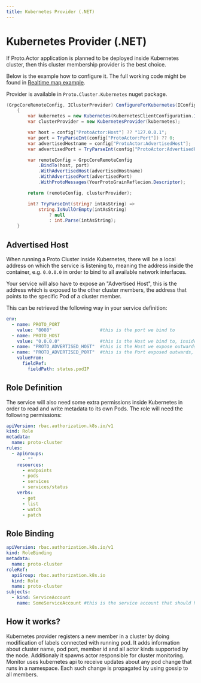 ```yaml
---
title: Kubernetes Provider (.NET)
---
```


# Kubernetes Provider (.NET)

If Proto.Actor application is planned to be deployed inside Kubernetes cluster, then this cluster membership provider is the best choice.

Below is the example how to configure it. The full working code might be found in [Realtime map example](https://github.com/asynkron/realtimemap-dotnet/blob/main/Backend/ProtoActorExtensions.cs#L17).

Provider is available in `Proto.Cluster.Kubernetes` nuget package.

```csharp
(GrpcCoreRemoteConfig, IClusterProvider) ConfigureForKubernetes(IConfiguration config)
    {
        var kubernetes = new Kubernetes(KubernetesClientConfiguration.InClusterConfig());
        var clusterProvider = new KubernetesProvider(kubernetes);

        var host = config["ProtoActor:Host"] ?? "127.0.0.1";
        var port = TryParseInt(config["ProtoActor:Port"]) ?? 0;
        var advertisedHostname = config["ProtoActor:AdvertisedHost"];
        var advertisedPort = TryParseInt(config["ProtoActor:AdvertisedPort"]);

        var remoteConfig = GrpcCoreRemoteConfig
            .BindTo(host, port)
            .WithAdvertisedHost(advertisedHostname)
            .WithAdvertisedPort(advertisedPort)
            .WithProtoMessages(YourProtoGrainReflecion.Descriptor);

        return (remoteConfig, clusterProvider);

        int? TryParseInt(string? intAsString) =>
            string.IsNullOrEmpty(intAsString)
                ? null
                : int.Parse(intAsString);
    }

```

## Advertised Host

When running a Proto Cluster inside Kubernetes, there will be a local address on which the service is listening to, meaning the address inside the container, e.g. `0.0.0.0` in order to bind to all available network interfaces.

Your service will also have to expose an "Advertised Host", this is the address which is exposed to the other cluster members, the address that points to the specific Pod of a cluster member.

This can be retrieved the following way in your service definition:

```yml
env:
  - name: PROTO_PORT
    value: "8080"                  #this is the port we bind to
  - name: PROTO_HOST
    value: "0.0.0.0"               #this is the Host we bind to, inside the container
  - name: "PROTO_ADVERTISED_HOST"  #this is the Host we expose outwards, to the cluster
  - name: "PROTO_ADVERTISED_PORT"  #this is the Port exposed outwards, to the cluster
    valueFrom:
      fieldRef:
        fieldPath: status.podIP
```

## Role Definition

The service will also need some extra permissions inside Kubernetes in order to read and write metadata to its own Pods.
The role will need the following permissions:

```yml
apiVersion: rbac.authorization.k8s.io/v1
kind: Role
metadata:
  name: proto-cluster
rules:
  - apiGroups:
      - ""
    resources:
      - endpoints
      - pods
      - services
      - services/status
    verbs:
      - get
      - list
      - watch
      - patch
```

## Role Binding

```yml
apiVersion: rbac.authorization.k8s.io/v1
kind: RoleBinding
metadata:
  name: proto-cluster
roleRef:
  apiGroup: rbac.authorization.k8s.io
  kind: Role
  name: proto-cluster
subjects:
  - kind: ServiceAccount
    name: SomeServiceAccount #this is the service account that should have this role applied
```

## How it works?

Kubernetes provider registers a new member in a cluster by doing modification of labels connected with running pod. It adds information about cluster name, pod port, member id and all actor kinds supported by the node. Additionaly it spawns actor responsible for cluster monitoring. Monitor uses kubernetes api to receive updates about any pod change that runs in a namespace. Each such change is propagated by using gossip to all members.

